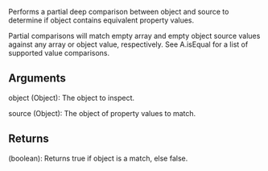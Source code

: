 Performs a partial deep comparison between object and source to determine if object contains equivalent property values.

Partial comparisons will match empty array and empty object source values against any array or object value, respectively. See A.isEqual for a list of supported value comparisons.


## Arguments
object (Object): The object to inspect.

source (Object): The object of property values to match.


## Returns
(boolean): Returns true if object is a match, else false.
